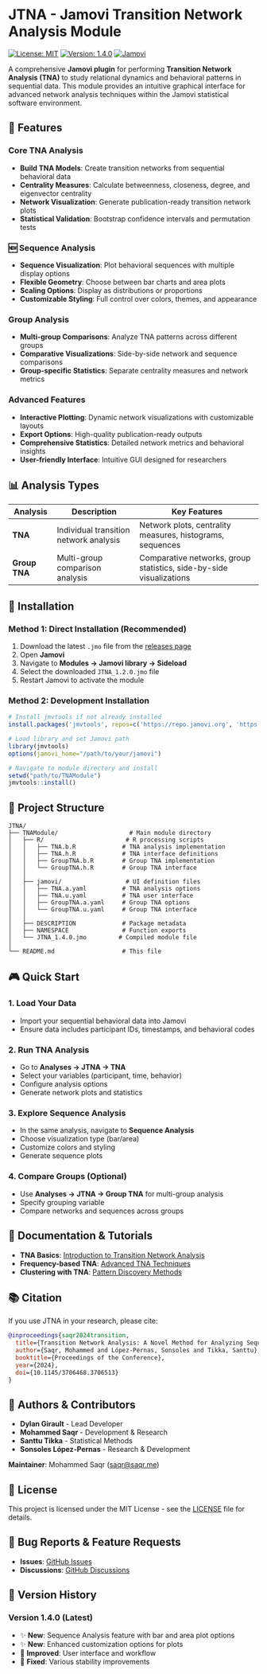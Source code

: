 # JTNA - Jamovi Transition Network Analysis Module

[![License: MIT](https://img.shields.io/badge/License-MIT-yellow.svg)](https://opensource.org/licenses/MIT)
[![Version: 1.4.0](https://img.shields.io/badge/Version-1.4.0-blue.svg)]()
[![Jamovi](https://img.shields.io/badge/Jamovi-Compatible-green.svg)](https://www.jamovi.org/)

A comprehensive **Jamovi plugin** for performing **Transition Network Analysis (TNA)** to study relational dynamics and behavioral patterns in sequential data. This module provides an intuitive graphical interface for advanced network analysis techniques within the Jamovi statistical software environment.

## 🎯 Features

### **Core TNA Analysis**
- **Build TNA Models**: Create transition networks from sequential behavioral data
- **Centrality Measures**: Calculate betweenness, closeness, degree, and eigenvector centrality
- **Network Visualization**: Generate publication-ready transition network plots
- **Statistical Validation**: Bootstrap confidence intervals and permutation tests

### **🆕 Sequence Analysis** 
- **Sequence Visualization**: Plot behavioral sequences with multiple display options
- **Flexible Geometry**: Choose between bar charts and area plots
- **Scaling Options**: Display as distributions or proportions
- **Customizable Styling**: Full control over colors, themes, and appearance

### **Group Analysis**
- **Multi-group Comparisons**: Analyze TNA patterns across different groups
- **Comparative Visualizations**: Side-by-side network and sequence comparisons
- **Group-specific Statistics**: Separate centrality measures and network metrics

### **Advanced Features**
- **Interactive Plotting**: Dynamic network visualizations with customizable layouts
- **Export Options**: High-quality publication-ready outputs
- **Comprehensive Statistics**: Detailed network metrics and behavioral insights
- **User-friendly Interface**: Intuitive GUI designed for researchers

## 📊 Analysis Types

| Analysis | Description | Key Features |
|----------|-------------|--------------|
| **TNA** | Individual transition network analysis | Network plots, centrality measures, histograms, sequences |
| **Group TNA** | Multi-group comparison analysis | Comparative networks, group statistics, side-by-side visualizations |

## 🚀 Installation

### Method 1: Direct Installation (Recommended)
1. Download the latest `.jmo` file from the [releases page](https://github.com/sonsoleslp/jtna/releases)
2. Open **Jamovi**
3. Navigate to **Modules → Jamovi library → Sideload**
4. Select the downloaded `JTNA_1.2.0.jmo` file
5. Restart Jamovi to activate the module

### Method 2: Development Installation
```r
# Install jmvtools if not already installed
install.packages('jmvtools', repos=c('https://repo.jamovi.org', 'https://cran.r-project.org'))

# Load library and set Jamovi path
library(jmvtools)
options(jamovi_home="/path/to/your/jamovi")

# Navigate to module directory and install
setwd("path/to/TNAModule")
jmvtools::install()
```

## 📁 Project Structure

```
JTNA/
├── TNAModule/                    # Main module directory
│   ├── R/                       # R processing scripts
│   │   ├── TNA.b.R             # TNA analysis implementation
│   │   ├── TNA.h.R             # TNA interface definitions
│   │   ├── GroupTNA.b.R        # Group TNA implementation
│   │   └── GroupTNA.h.R        # Group TNA interface
│   │
│   ├── jamovi/                  # UI definition files
│   │   ├── TNA.a.yaml          # TNA analysis options
│   │   ├── TNA.u.yaml          # TNA user interface
│   │   ├── GroupTNA.a.yaml     # Group TNA options
│   │   └── GroupTNA.u.yaml     # Group TNA interface
│   │
│   ├── DESCRIPTION             # Package metadata
│   ├── NAMESPACE               # Function exports
│   └── JTNA_1.4.0.jmo         # Compiled module file
│
└── README.md                   # This file

```

## 🎮 Quick Start

### 1. Load Your Data
- Import your sequential behavioral data into Jamovi
- Ensure data includes participant IDs, timestamps, and behavioral codes

### 2. Run TNA Analysis
- Go to **Analyses → JTNA → TNA**
- Select your variables (participant, time, behavior)
- Configure analysis options
- Generate network plots and statistics

### 3. Explore Sequence Analysis
- In the same analysis, navigate to **Sequence Analysis**
- Choose visualization type (bar/area)
- Customize colors and styling
- Generate sequence plots

### 4. Compare Groups (Optional)
- Use **Analyses → JTNA → Group TNA** for multi-group analysis
- Specify grouping variable
- Compare networks and sequences across groups

## 📖 Documentation & Tutorials

- **TNA Basics**: [Introduction to Transition Network Analysis](https://lamethods.org/book2/chapters/ch15-tna/ch15-tna.html)
- **Frequency-based TNA**: [Advanced TNA Techniques](https://lamethods.org/book2/chapters/ch16-ftna/ch16-ftna.html)
- **Clustering with TNA**: [Pattern Discovery Methods](https://lamethods.org/book2/chapters/ch17-tna-clusters/ch17-tna-clusters.html)

## 📚 Citation

If you use JTNA in your research, please cite:

```bibtex
@inproceedings{saqr2024transition,
  title={Transition Network Analysis: A Novel Method for Analyzing Sequential Data},
  author={Saqr, Mohammed and López-Pernas, Sonsoles and Tikka, Santtu},
  booktitle={Proceedings of the Conference},
  year={2024},
  doi={10.1145/3706468.3706513}
}
```

## 👥 Authors & Contributors
- **Dylan Girault** - Lead Developer   
- **Mohammed Saqr** - Development & Research
- **Santtu Tikka** - Statistical Methods
- **Sonsoles López-Pernas** - Research & Development

**Maintainer**: Mohammed Saqr (saqr@saqr.me)

## 📄 License

This project is licensed under the MIT License - see the [LICENSE](TNAModule/LICENSE) file for details.

## 🐛 Bug Reports & Feature Requests

- **Issues**: [GitHub Issues](https://github.com/sonsoleslp/JTNA/issues)
- **Discussions**: [GitHub Discussions](https://github.com/sonsoleslp/JTNA/discussions)

## 🔄 Version History

### Version 1.4.0 (Latest)
- ✨ **New**: Sequence Analysis feature with bar and area plot options
- ✨ **New**: Enhanced customization options for plots
- 🔧 **Improved**: User interface and workflow
- 🐛 **Fixed**: Various stability improvements

